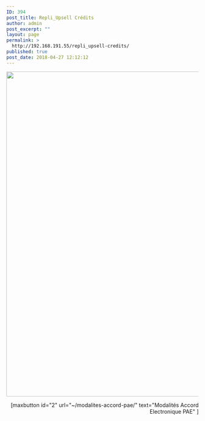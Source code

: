 ```yaml
---
ID: 394
post_title: Repli_Upsell Crédits
author: admin
post_excerpt: ""
layout: page
permalink: >
  http://192.168.191.55/repli_upsell-credits/
published: true
post_date: 2018-04-27 12:12:12
---
```

<a href="~/wp-content/uploads/2018/04/Repli_Upsell_credit.gif"><img class="aligncenter size-full wp-image-415" src="/wp-content/uploads/2018/04/Repli_Upsell_credit.gif" alt="" width="1601" height="852" /></a>
<p style="text-align: right;">[maxbutton id="2" url="~/modalites-accord-pae/" text="Modalités Accord Electronique PAE" ]</p>